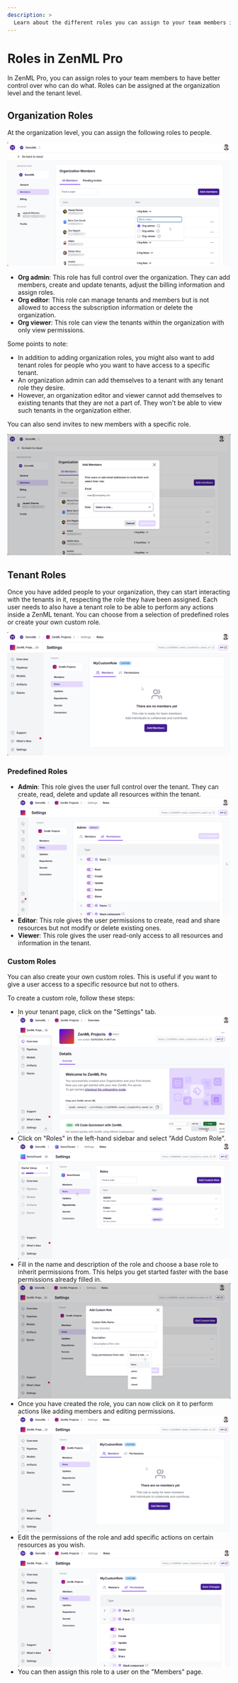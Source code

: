 ```yaml
---
description: >
  Learn about the different roles you can assign to your team members in ZenML Pro.
---
```


# Roles in ZenML Pro

In ZenML Pro, you can assign roles to your team members to have better control over who can do what. Roles can be assigned at the organization level and the tenant level.

## Organization Roles

At the organization level, you can assign the following roles to people.

![Image showing the organization roles](../../.gitbook/assets/org_members.png)

- **Org admin**: This role has full control over the organization. They can add
  members, create and update tenants, adjust the billing information and assign roles.
- **Org editor**: This role can manage tenants and members but is not allowed to
  access the subscription information or delete the organization.
- **Org viewer**: This role can view the tenants within the organization with only
  view permissions.

Some points to note:
- In addition to adding organization roles, you might also want to add tenant roles for people who you want to have access to a specific tenant.
- An organization admin can add themselves to a tenant with any tenant role they desire.
- However, an organization editor and viewer cannot add themselves to existing tenants that they are not a part of. They won't be able to view such tenants in the organization either.

You can also send invites to new members with a specific role.

![Image showing the invite modal](../../.gitbook/assets/add_org_members.png)


## Tenant Roles

Once you have added people to your organization, they can start interacting with the tenants in it, respecting the role they have been assigned. Each user needs to also have a tenant role to be able to perform any actions inside a ZenML tenant. You can choose from a selection of predefined roles or create your own custom role.

![Image showing the tenant roles](../../.gitbook/assets/role_page.png)

### Predefined Roles

- **Admin**: This role gives the user full control over the tenant. They can create, read, delete and update all resources within the tenant.
    ![Image showing the admin role](../../.gitbook/assets/admin_role.png)
- **Editor**: This role gives the user permissions to create, read and share resources but not modify or delete existing ones.
- **Viewer**: This role gives the user read-only access to all resources and information in the tenant.

### Custom Roles

You can also create your own custom roles. This is useful if you want to give a user access to a specific resource but not to others.

To create a custom role, follow these steps:

- In your tenant page, click on the "Settings" tab.
    ![Image showing the tenant settings page](../../.gitbook/assets/custom_role_settings_page.png)
- Click on "Roles" in the left-hand sidebar and select "Add Custom Role".
    ![Image showing the add custom role page](../../.gitbook/assets/tenant_roles_page.png)
- Fill in the name and description of the role and choose a base role to inherit permissions from. This helps you get started faster with the base permissions already filled in.
    ![Image showing the add custom role page](../../.gitbook/assets/create_role_modal.png)
- Once you have created the role, you can now click on it to perform actions like adding members and editing permissions.
    ![Image showing the add custom role page](../../.gitbook/assets/role_page.png)
- Edit the permissions of the role and add specific actions on certain resources as you wish.
    ![Image showing the add custom role page](../../.gitbook/assets/assign_permissions.png)
- You can then assign this role to a user on the "Members" page.

